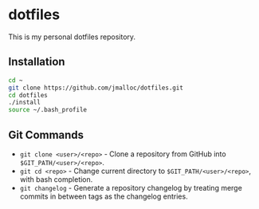 # dotfiles

This is my personal dotfiles repository.

## Installation

```bash
cd ~
git clone https://github.com/jmalloc/dotfiles.git
cd dotfiles
./install
source ~/.bash_profile
```

## Git Commands

- `git clone <user>/<repo>` - Clone a repository from GitHub into `$GIT_PATH/<user>/<repo>`.
- `git cd <repo>` - Change current directory to `$GIT_PATH/<user>/<repo>`, with bash completion.
- `git changelog` - Generate a repository changelog by treating merge commits in between tags as the changelog entries.

